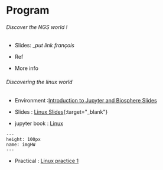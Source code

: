 # Program

###### Discover the NGS world !  

* Slides: __put link françois_

* Ref

* More info


###### Discovering the linux world

* Environment :[Introduction to Jupyter and Biosphere Slides](https://tranchant.github.io/TransmittingScience/day1/biosphereIntro.slides.html)

* Slides : [Linux Slides](https://tranchant.github.io/TransmittingScience/day1/linuxLesson.slides.html){:target="_blank"}

* jupyter book : [Linux](https://tranchant.github.io/TransmittingScience/day1/linuxLessonPractical.html)


```{figure} https://www.potentialplusuk.org/wp-content/uploads/2020/07/Homework.jpeg
---
height: 100px
name: imgHW
---
```

* Practical : [Linux practice 1](https://tranchant.github.io/TransmittingScience/day1/linuxHomework)
